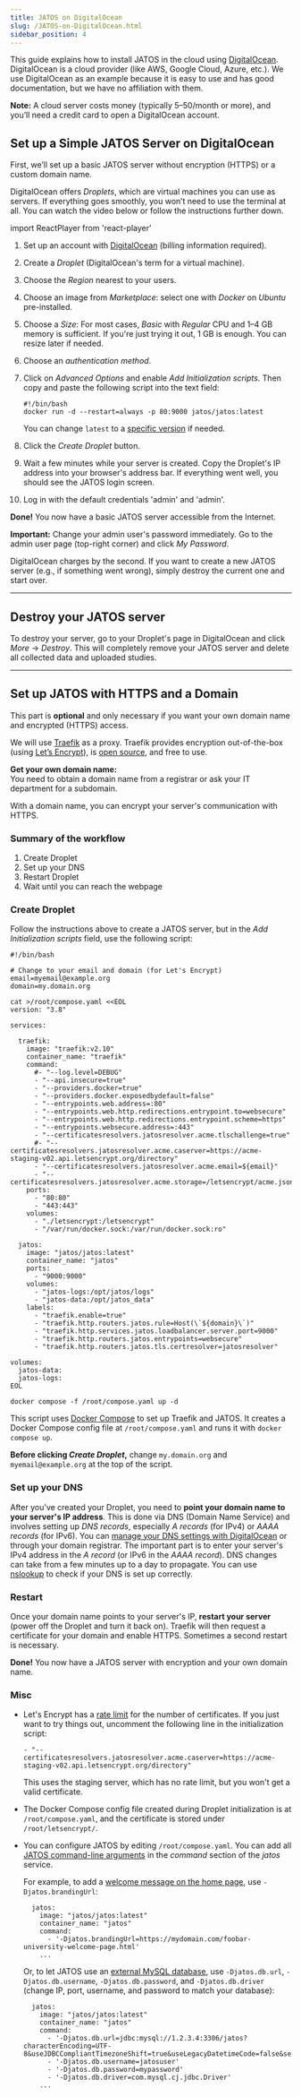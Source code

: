 ```yaml
---
title: JATOS on DigitalOcean
slug: /JATOS-on-DigitalOcean.html
sidebar_position: 4
---
```


This guide explains how to install JATOS in the cloud using [DigitalOcean](https://www.digitalocean.com). DigitalOcean is a cloud provider (like AWS, Google Cloud, Azure, etc.). We use DigitalOcean as an example because it is easy to use and has good documentation, but we have no affiliation with them.

**Note:** A cloud server costs money (typically $5–$50/month or more), and you’ll need a credit card to open a DigitalOcean account.

## Set up a Simple JATOS Server on DigitalOcean

First, we’ll set up a basic JATOS server without encryption (HTTPS) or a custom domain name.

DigitalOcean offers _Droplets_, which are virtual machines you can use as servers. If everything goes smoothly, you won’t need to use the terminal at all. You can watch the video below or follow the instructions further down.

import ReactPlayer from 'react-player'

<ReactPlayer controls width='100%' height='100%' url='/deploy_to_digitalocean_wo_domain_and_encryption.mp4' />

1. Set up an account with [DigitalOcean](https://www.digitalocean.com/) (billing information required).
2. Create a _Droplet_ (DigitalOcean's term for a virtual machine).
3. Choose the _Region_ nearest to your users.
4. Choose an image from _Marketplace_: select one with _Docker_ on _Ubuntu_ pre-installed.
5. Choose a _Size_: For most cases, _Basic_ with _Regular_ CPU and 1–4 GB memory is sufficient. If you're just trying it out, 1 GB is enough. You can resize later if needed.
6. Choose an _authentication method_.
7. Click on _Advanced Options_ and enable _Add Initialization scripts_. Then copy and paste the following script into the text field:

   ```shell
   #!/bin/bash
   docker run -d --restart=always -p 80:9000 jatos/jatos:latest
   ```

   You can change `latest` to a [specific version](https://hub.docker.com/r/jatos/jatos/tags) if needed.

8. Click the _Create Droplet_ button.

9. Wait a few minutes while your server is created. Copy the Droplet's IP address into your browser's address bar. If everything went well, you should see the JATOS login screen.

10. Log in with the default credentials 'admin' and 'admin'.

**Done!** You now have a basic JATOS server accessible from the Internet.

**Important:** Change your admin user's password immediately. Go to the admin user page (top-right corner) and click _My Password_.

DigitalOcean charges by the second. If you want to create a new JATOS server (e.g., if something went wrong), simply destroy the current one and start over.

---

## Destroy your JATOS server

To destroy your server, go to your Droplet's page in DigitalOcean and click _More_ → _Destroy_. This will completely remove your JATOS server and delete all collected data and uploaded studies.

---

## Set up JATOS with HTTPS and a Domain

This part is **optional** and only necessary if you want your own domain name and encrypted (HTTPS) access.

We will use [Traefik](https://github.com/traefik/traefik) as a proxy. Traefik provides encryption out-of-the-box (using [Let’s Encrypt](https://letsencrypt.org/)), is [open source](https://github.com/traefik/traefik), and free to use.

**Get your own domain name:**  
You need to obtain a domain name from a registrar or ask your IT department for a subdomain.

With a domain name, you can encrypt your server's communication with HTTPS.

### Summary of the workflow

1. Create Droplet
2. Set up your DNS
3. Restart Droplet
4. Wait until you can reach the webpage

### Create Droplet

Follow the instructions above to create a JATOS server, but in the _Add Initialization scripts_ field, use the following script:

```shell
#!/bin/bash

# Change to your email and domain (for Let's Encrypt)
email=myemail@example.org
domain=my.domain.org

cat >/root/compose.yaml <<EOL
version: "3.8"

services:

  traefik:
    image: "traefik:v2.10"
    container_name: "traefik"
    command:
      #- "--log.level=DEBUG"
      - "--api.insecure=true"
      - "--providers.docker=true"
      - "--providers.docker.exposedbydefault=false"
      - "--entrypoints.web.address=:80"
      - "--entrypoints.web.http.redirections.entrypoint.to=websecure"
      - "--entrypoints.web.http.redirections.entrypoint.scheme=https"
      - "--entrypoints.websecure.address=:443"
      - "--certificatesresolvers.jatosresolver.acme.tlschallenge=true"
      #- "--certificatesresolvers.jatosresolver.acme.caserver=https://acme-staging-v02.api.letsencrypt.org/directory"
      - "--certificatesresolvers.jatosresolver.acme.email=${email}"
      - "--certificatesresolvers.jatosresolver.acme.storage=/letsencrypt/acme.json"
    ports:
      - "80:80"
      - "443:443"
    volumes:
      - "./letsencrypt:/letsencrypt"
      - "/var/run/docker.sock:/var/run/docker.sock:ro"

  jatos:
    image: "jatos/jatos:latest"
    container_name: "jatos"
    ports:
      - "9000:9000"
    volumes:
      - "jatos-logs:/opt/jatos/logs"
      - "jatos-data:/opt/jatos_data"
    labels:
      - "traefik.enable=true"
      - "traefik.http.routers.jatos.rule=Host(\`${domain}\`)"
      - "traefik.http.services.jatos.loadbalancer.server.port=9000"
      - "traefik.http.routers.jatos.entrypoints=websecure"
      - "traefik.http.routers.jatos.tls.certresolver=jatosresolver"

volumes:
  jatos-data:
  jatos-logs:
EOL

docker compose -f /root/compose.yaml up -d
```

This script uses [Docker Compose](/JATOS-with-Docker-Compose.html) to set up Traefik and JATOS. It creates a Docker Compose config file at `/root/compose.yaml` and runs it with `docker compose up`.

**Before clicking _Create Droplet_,** change `my.domain.org` and `myemail@example.org` at the top of the script.

### Set up your DNS

After you've created your Droplet, you need to **point your domain name to your server's IP address**. This is done via DNS (Domain Name Service) and involves setting up _DNS records_, especially _A records_ (for IPv4) or _AAAA records_ (for IPv6). You can [manage your DNS settings with DigitalOcean](https://www.digitalocean.com/docs/networking/dns/how-to/manage-records/) or through your domain registrar. The important part is to enter your server's IPv4 address in the _A record_ (or IPv6 in the _AAAA record_). DNS changes can take from a few minutes up to a day to propagate. You can use [nslookup](http://www.kloth.net/services/nslookup.php) to check if your DNS is set up correctly.

### Restart

Once your domain name points to your server's IP, **restart your server** (power off the Droplet and turn it back on). Traefik will then request a certificate for your domain and enable HTTPS. Sometimes a second restart is necessary.

**Done!** You now have a JATOS server with encryption and your own domain name.

### Misc

* Let's Encrypt has a [rate limit](https://letsencrypt.org/docs/rate-limits/) for the number of certificates. If you just want to try things out, uncomment the following line in the initialization script:

  ```shell
  - "--certificatesresolvers.jatosresolver.acme.caserver=https://acme-staging-v02.api.letsencrypt.org/directory"
  ```

  This uses the staging server, which has no rate limit, but you won't get a valid certificate.

* The Docker Compose config file created during Droplet initialization is at `/root/compose.yaml`, and the certificate is stored under `/root/letsencrypt/`.

* You can configure JATOS by editing `/root/compose.yaml`. You can add all [JATOS command-line arguments](/JATOS_Configuration.html) in the _command_ section of the _jatos_ service.

  For example, to add a [welcome message on the home page](/JATOS_Configuration.html#welcome-message), use `-Djatos.brandingUrl`:

  ```shell
    jatos:
      image: "jatos/jatos:latest"
      container_name: "jatos"
      command:
        - '-Djatos.brandingUrl=https://mydomain.com/foobar-university-welcome-page.html'
      ...
  ```

  Or, to let JATOS use an [external MySQL database](JATOS-with-MySQL.html), use `-Djatos.db.url`, `-Djatos.db.username`, `-Djatos.db.password`, and `-Djatos.db.driver` (change IP, port, username, and password to match your database):

  ```shell
    jatos:
      image: "jatos/jatos:latest"
      container_name: "jatos"
      command:
        - '-Djatos.db.url=jdbc:mysql://1.2.3.4:3306/jatos?characterEncoding=UTF-8&useJDBCCompliantTimezoneShift=true&useLegacyDatetimeCode=false&serverTimezone=UTC'
        - '-Djatos.db.username=jatosuser'
        - '-Djatos.db.password=mypassword'
        - '-Djatos.db.driver=com.mysql.cj.jdbc.Driver'
      ...
  ```
